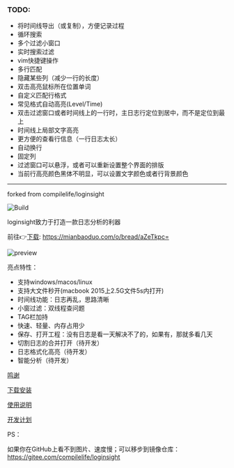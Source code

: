 ### TODO:

* 将时间线导出（或复制），方便记录过程
* 循环搜索
* 多个过滤小窗口
* 实时搜索过滤
* vim快捷键操作
* 多行匹配
* 隐藏某些列（减少一行的长度）
* 双击高亮鼠标所在位置单词
* 自定义匹配行格式
* 常见格式自动高亮(Level/Time)
* 双击过滤窗口或者时间线上的一行时，主日志行定位到居中，而不是定位到最上
* 时间线上局部文字高亮
* 更方便的查看行信息（一行日志太长）
* 自动换行
* 固定列
* 过滤窗口可以悬浮，或者可以重新设置整个界面的排版
* 当前行高亮颜色黑体不明显，可以设置文字颜色或者行背景颜色


--------------------------------------------------------------
forked from compilelife/loginsight

![Build](https://github.com/compilelife/loginsight/workflows/Build/badge.svg)

loginsight致力于打造一款日志分析的利器

前往👉[下载](https://mianbaoduo.com/o/bread/aZeTkpc=): https://mianbaoduo.com/o/bread/aZeTkpc=

![preview](https://s1.ax1x.com/2020/06/26/Ns3XGQ.png)

亮点特性：

- 支持windows/macos/linux
- 支持大文件秒开(macbook 2015上2.5G文件5s内打开)
- 时间线功能：日志再乱，思路清晰
- 小窗过滤：双线程查问题
- TAG栏加持
- 快速、轻量、内存占用少
- 保存、打开工程：没有日志是看一天解决不了的，如果有，那就多看几天
- 切割日志的合并打开（待开发）
- 日志格式化高亮（待开发）
- 智能分析（待开发）



[鸣谢](https://github.com/compilelife/loginsight/wiki)

[下载安装](https://github.com/compilelife/loginsight/wiki/下载安装)

[使用说明](https://github.com/compilelife/loginsight/wiki/使用说明)

[开发计划](https://github.com/compilelife/loginsight/projects/1)



PS：

如果你在GitHub上看不到图片、速度慢；可以移步到镜像仓库：https://gitee.com/compilelife/loginsight

